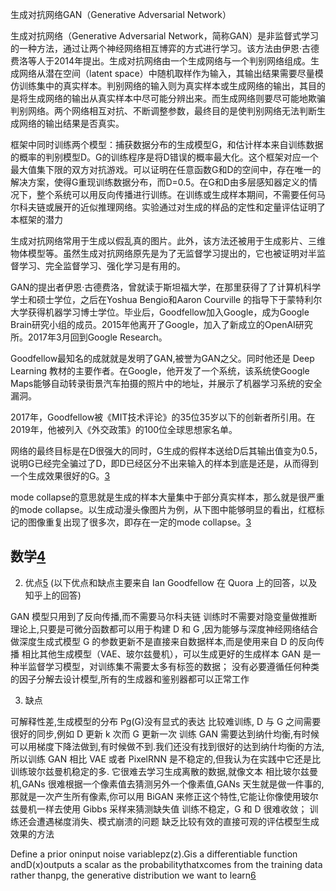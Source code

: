 

<!--
 * @version:
 * @Author:  StevenJokess https://github.com/StevenJokess
 * @Date: 2020-10-19 18:30:00
 * @LastEditors:  StevenJokess https://github.com/StevenJokess
 * @LastEditTime: 2020-11-19 15:38:14
 * @Description:
 * @TODO::
 * @Reference:
-->
生成对抗网络GAN（Generative Adversarial Network）

生成对抗网络（Generative Adversarial Network，简称GAN）是非监督式学习的一种方法，通过让两个神经网络相互博弈的方式进行学习。该方法由伊恩·古德费洛等人于2014年提出。生成对抗网络由一个生成网络与一个判别网络组成。生成网络从潜在空间（latent space）中随机取样作为输入，其输出结果需要尽量模仿训练集中的真实样本。判别网络的输入则为真实样本或生成网络的输出，其目的是将生成网络的输出从真实样本中尽可能分辨出来。而生成网络则要尽可能地欺骗判别网络。两个网络相互对抗、不断调整参数，最终目的是使判别网络无法判断生成网络的输出结果是否真实。

框架中同时训练两个模型：捕获数据分布的生成模型G，和估计样本来自训练数据的概率的判别模型D。G的训练程序是将D错误的概率最大化。这个框架对应一个最大值集下限的双方对抗游戏。可以证明在任意函数G和D的空间中，存在唯一的解决方案，使得G重现训练数据分布，而D=0.5。在G和D由多层感知器定义的情况下，整个系统可以用反向传播进行训练。在训练或生成样本期间，不需要任何马尔科夫链或展开的近似推理网络。实验通过对生成的样品的定性和定量评估证明了本框架的潜力

生成对抗网络常用于生成以假乱真的图片。此外，该方法还被用于生成影片、三维物体模型等。虽然生成对抗网络原先是为了无监督学习提出的，它也被证明对半监督学习、完全监督学习、强化学习是有用的。

GAN的提出者伊恩·古德费洛，曾就读于斯坦福大学，在那里获得了了计算机科学学士和硕士学位，之后在Yoshua Bengio和Aaron Courville 的指导下于蒙特利尔大学获得机器学习博士学位。毕业后，Goodfellow加入Google，成为Google Brain研究小组的成员。2015年他离开了Google，加入了新成立的OpenAI研究所。2017年3月回到Google Research。

Goodfellow最知名的成就就是发明了GAN,被誉为GAN之父。同时他还是 Deep Learning 教材的主要作者。在Google，他开发了一个系统，该系统使Google Maps能够自动转录街景汽车拍摄的照片中的地址，并展示了机器学习系统的安全漏洞。

2017年，Goodfellow被《MIT技术评论》的35位35岁以下的创新者所引用。在2019年，他被列入《外交政策》的100位全球思想家名单。


网络的最终目标是在D很强大的同时，G生成的假样本送给D后其输出值变为0.5，说明G已经完全骗过了D，即D已经区分不出来输入的样本到底是还是，从而得到一个生成效果很好的G。[3]

mode collapse的意思就是生成的样本大量集中于部分真实样本，那么就是很严重的mode collapse。以生成动漫头像图片为例，从下图中能够明显的看出，红框标记的图像重复出现了很多次，即存在一定的mode collapse。[3]

## 数学[4]


2. 优点[5]
(以下优点和缺点主要来自 Ian Goodfellow 在 Quora 上的回答，以及知乎上的回答)

GAN 模型只用到了反向传播,而不需要马尔科夫链
训练时不需要对隐变量做推断
理论上,只要是可微分函数都可以用于构建 D 和 G ,因为能够与深度神经网络结合做深度生成式模型
G 的参数更新不是直接来自数据样本,而是使用来自 D 的反向传播
相比其他生成模型（VAE、玻尔兹曼机），可以生成更好的生成样本
GAN 是一种半监督学习模型，对训练集不需要太多有标签的数据；
没有必要遵循任何种类的因子分解去设计模型,所有的生成器和鉴别器都可以正常工作

3. 缺点

可解释性差,生成模型的分布 Pg(G)没有显式的表达
比较难训练, D 与 G 之间需要很好的同步,例如 D 更新 k 次而 G 更新一次
训练 GAN 需要达到纳什均衡,有时候可以用梯度下降法做到,有时候做不到.我们还没有找到很好的达到纳什均衡的方法,所以训练 GAN 相比 VAE 或者 PixelRNN 是不稳定的,但我认为在实践中它还是比训练玻尔兹曼机稳定的多.
它很难去学习生成离散的数据,就像文本
相比玻尔兹曼机,GANs 很难根据一个像素值去猜测另外一个像素值,GANs 天生就是做一件事的,那就是一次产生所有像素,你可以用 BiGAN 来修正这个特性,它能让你像使用玻尔兹曼机一样去使用 Gibbs 采样来猜测缺失值
训练不稳定，G 和 D 很难收敛；
训练还会遭遇梯度消失、模式崩溃的问题
缺乏比较有效的直接可观的评估模型生成效果的方法


Define a prior oninput noise variablepz(z).Gis a differentiable function andD(x)outputs a scalar as the probabilitythatxcomes from the training data rather thanpg, the generative distribution we want to learn[6]


[1]: https://www.aminer.cn/ai-history
[2]: https://mrt.aminer.cn/5df49f20e8cc00e7af330f6b
[3]: https://www.jiqizhixin.com/articles/2019-06-13-11
[4]: https://easyai.tech/blog/understanding-generative-adversarial-networks-gans/
[5]: https://ccc013.github.io/2018/12/10/GAN%E5%AD%A6%E4%B9%A0%E7%B3%BB%E5%88%97-%E5%88%9D%E8%AF%86GAN/
[6]: https://arxiv.org/pdf/1702.07800
